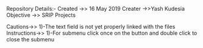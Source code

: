 Repository Details:-
Created ->> 16 May 2019
Creater ->>Yash Kudesia
Objective ->> SRIP Projects

Cautions->>
1)-The text field is not yet properly linked with the files
Instructions->>
1)-For submenu click once on the button and double click to close the submenu
